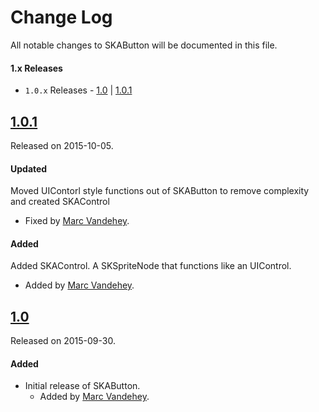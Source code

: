 # Change Log
All notable changes to SKAButton will be documented in this file.

#### 1.x Releases
- `1.0.x` Releases - [1.0](#10) | [1.0.1](#101)

## [1.0.1](https://github.com/SpriteKitAlliance/SKAButton/tree/1.0.1)
Released on 2015-10-05.

#### Updated
Moved UIContorl style functions out of SKAButton to remove complexity and created SKAControl
- Fixed by [Marc Vandehey](https://github.com/marcjv).

#### Added
Added SKAControl. A SKSpriteNode that functions like an UIControl.
- Added by [Marc Vandehey](https://github.com/marcjv).

## [1.0](https://github.com/SpriteKitAlliance/SKAButton/tree/1.0)
Released on 2015-09-30.

#### Added
- Initial release of SKAButton.
  - Added by [Marc Vandehey](https://github.com/marcjv).
